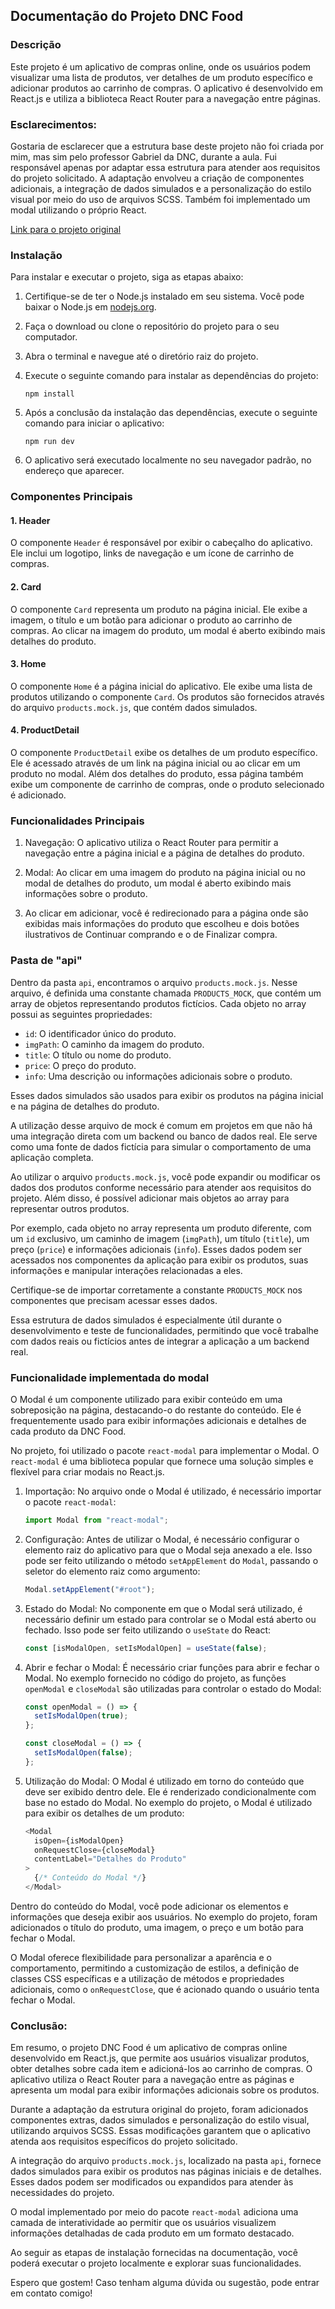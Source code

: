 ## Documentação do Projeto DNC Food

### Descrição
Este projeto é um aplicativo de compras online, onde os usuários podem visualizar uma lista de produtos, ver detalhes de um produto específico e adicionar produtos ao carrinho de compras. O aplicativo é desenvolvido em React.js e utiliza a biblioteca React Router para a navegação entre páginas.

### Esclarecimentos:

Gostaria de esclarecer que a estrutura base deste projeto não foi criada por mim, mas sim pelo professor Gabriel da DNC, durante a aula. Fui responsável apenas por adaptar essa estrutura para atender aos requisitos do projeto solicitado.
A adaptação envolveu a criação de componentes adicionais, a integração de dados simulados e a personalização do estilo visual por meio do uso de arquivos SCSS. Também foi implementado um modal utilizando o próprio React.

[Link para o projeto original](https://github.com/gabrielss97/dnc-ecommerce-dinamicc)



### Instalação
Para instalar e executar o projeto, siga as etapas abaixo:

1. Certifique-se de ter o Node.js instalado em seu sistema. Você pode baixar o Node.js em [nodejs.org](https://nodejs.org/).

2. Faça o download ou clone o repositório do projeto para o seu computador.

3. Abra o terminal e navegue até o diretório raiz do projeto.

4. Execute o seguinte comando para instalar as dependências do projeto:
   ```
   npm install
   ```

5. Após a conclusão da instalação das dependências, execute o seguinte comando para iniciar o aplicativo:
   ```
   npm run dev
   ```

6. O aplicativo será executado localmente no seu navegador padrão, no endereço que aparecer. 

### Componentes Principais

#### 1. Header
O componente `Header` é responsável por exibir o cabeçalho do aplicativo. Ele inclui um logotipo, links de navegação e um ícone de carrinho de compras.

#### 2. Card
O componente `Card` representa um produto na página inicial. Ele exibe a imagem, o título e um botão para adicionar o produto ao carrinho de compras. Ao clicar na imagem do produto, um modal é aberto exibindo mais detalhes do produto.

#### 3. Home
O componente `Home` é a página inicial do aplicativo. Ele exibe uma lista de produtos utilizando o componente `Card`. Os produtos são fornecidos através do arquivo `products.mock.js`, que contém dados simulados.

#### 4. ProductDetail
O componente `ProductDetail` exibe os detalhes de um produto específico. Ele é acessado através de um link na página inicial ou ao clicar em um produto no modal. Além dos detalhes do produto, essa página também exibe um componente de carrinho de compras, onde o produto selecionado é adicionado.

### Funcionalidades Principais

1. Navegação: O aplicativo utiliza o React Router para permitir a navegação entre a página inicial e a página de detalhes do produto.

2. Modal: Ao clicar em uma imagem do produto na página inicial ou no modal de detalhes do produto, um modal é aberto exibindo mais informações sobre o produto.

3. Ao clicar em adicionar, você é redirecionado para a página onde são exibidas mais informações do produto que escolheu e
dois botões ilustrativos de Continuar comprando e o de Finalizar compra.

### Pasta de "api"

Dentro da pasta `api`, encontramos o arquivo `products.mock.js`. Nesse arquivo, é definida uma constante chamada `PRODUCTS_MOCK`, que contém um array de objetos representando produtos fictícios. Cada objeto no array possui as seguintes propriedades:

- `id`: O identificador único do produto.
- `imgPath`: O caminho da imagem do produto.
- `title`: O título ou nome do produto.
- `price`: O preço do produto.
- `info`: Uma descrição ou informações adicionais sobre o produto.

Esses dados simulados são usados para exibir os produtos na página inicial e na página de detalhes do produto.

A utilização desse arquivo de mock é comum em projetos em que não há uma integração direta com um backend ou banco de dados real. Ele serve como uma fonte de dados fictícia para simular o comportamento de uma aplicação completa.

Ao utilizar o arquivo `products.mock.js`, você pode expandir ou modificar os dados dos produtos conforme necessário para atender aos requisitos do projeto. Além disso, é possível adicionar mais objetos ao array para representar outros produtos.

Por exemplo, cada objeto no array representa um produto diferente, com um `id` exclusivo, um caminho de imagem (`imgPath`), um título (`title`), um preço (`price`) e informações adicionais (`info`). Esses dados podem ser acessados ​​nos componentes da aplicação para exibir os produtos, suas informações e manipular interações relacionadas a eles.

Certifique-se de importar corretamente a constante `PRODUCTS_MOCK` nos componentes que precisam acessar esses dados.

Essa estrutura de dados simulados é especialmente útil durante o desenvolvimento e teste de funcionalidades, permitindo que você trabalhe com dados reais ou fictícios antes de integrar a aplicação a um backend real.

### Funcionalidade implementada do modal

O Modal é um componente utilizado para exibir conteúdo em uma sobreposição na página, destacando-o do restante do conteúdo. Ele é frequentemente usado para exibir informações adicionais e detalhes de cada produto da DNC Food.

No projeto, foi utilizado o pacote `react-modal` para implementar o Modal. O `react-modal` é uma biblioteca popular que fornece uma solução simples e flexível para criar modais no React.js.


1. Importação: No arquivo onde o Modal é utilizado, é necessário importar o pacote `react-modal`:
   ```javascript
   import Modal from "react-modal";
   ```

2. Configuração: Antes de utilizar o Modal, é necessário configurar o elemento raiz do aplicativo para que o Modal seja anexado a ele. Isso pode ser feito utilizando o método `setAppElement` do `Modal`, passando o seletor do elemento raiz como argumento:
   ```javascript
   Modal.setAppElement("#root");
   ```

3. Estado do Modal: No componente em que o Modal será utilizado, é necessário definir um estado para controlar se o Modal está aberto ou fechado. Isso pode ser feito utilizando o `useState` do React:
   ```javascript
   const [isModalOpen, setIsModalOpen] = useState(false);
   ```

4. Abrir e fechar o Modal: É necessário criar funções para abrir e fechar o Modal. No exemplo fornecido no código do projeto, as funções `openModal` e `closeModal` são utilizadas para controlar o estado do Modal:
   ```javascript
   const openModal = () => {
     setIsModalOpen(true);
   };

   const closeModal = () => {
     setIsModalOpen(false);
   };
   ```

5. Utilização do Modal: O Modal é utilizado em torno do conteúdo que deve ser exibido dentro dele. Ele é renderizado condicionalmente com base no estado do Modal. No exemplo do projeto, o Modal é utilizado para exibir os detalhes de um produto:
   ```javascript
   <Modal
     isOpen={isModalOpen}
     onRequestClose={closeModal}
     contentLabel="Detalhes do Produto"
   >
     {/* Conteúdo do Modal */}
   </Modal>
   ```

Dentro do conteúdo do Modal, você pode adicionar os elementos e informações que deseja exibir aos usuários. No exemplo do projeto, foram adicionados o título do produto, uma imagem, o preço e um botão para fechar o Modal.

O Modal oferece flexibilidade para personalizar a aparência e o comportamento, permitindo a customização de estilos, a definição de classes CSS específicas e a utilização de métodos e propriedades adicionais, como o `onRequestClose`, que é acionado quando o usuário tenta fechar o Modal.

### Conclusão: 

Em resumo, o projeto DNC Food é um aplicativo de compras online desenvolvido em React.js, que permite aos usuários visualizar produtos, obter detalhes sobre cada item e adicioná-los ao carrinho de compras. O aplicativo utiliza o React Router para a navegação entre as páginas e apresenta um modal para exibir informações adicionais sobre os produtos.

Durante a adaptação da estrutura original do projeto, foram adicionados componentes extras, dados simulados e personalização do estilo visual, utilizando arquivos SCSS. Essas modificações garantem que o aplicativo atenda aos requisitos específicos do projeto solicitado.

A integração do arquivo `products.mock.js`, localizado na pasta `api`, fornece dados simulados para exibir os produtos nas páginas iniciais e de detalhes. Esses dados podem ser modificados ou expandidos para atender às necessidades do projeto.

O modal implementado por meio do pacote `react-modal` adiciona uma camada de interatividade ao permitir que os usuários visualizem informações detalhadas de cada produto em um formato destacado.

Ao seguir as etapas de instalação fornecidas na documentação, você poderá executar o projeto localmente e explorar suas funcionalidades.

Espero que gostem! Caso tenham alguma dúvida ou sugestão, pode entrar em contato comigo!
